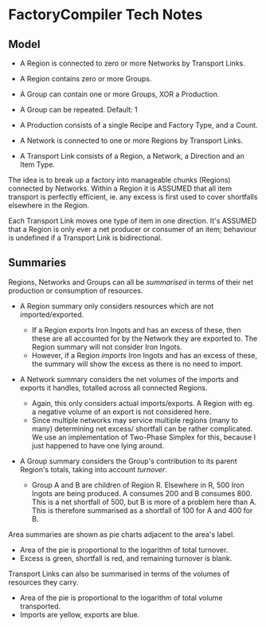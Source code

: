 # FactoryCompiler Tech Notes

## Model

* A Region is connected to zero or more Networks by Transport Links.
* A Region contains zero or more Groups.

* A Group can contain one or more Groups, XOR a Production.
* A Group can be repeated. Default: 1

* A Production consists of a single Recipe and Factory Type, and a Count.

* A Network is connected to one or more Regions by Transport Links.

* A Transport Link consists of a Region, a Network, a Direction and an Item Type.

The idea is to break up a factory into manageable chunks (Regions) connected by Networks.
Within a Region it is ASSUMED that all item transport is perfectly efficient, ie. any excess
is first used to cover shortfalls elsewhere in the Region.

Each Transport Link moves one type of item in one direction. It's ASSUMED that a Region is
only ever a net producer or consumer of an item; behaviour is undefined if a Transport Link
is bidirectional.

## Summaries

Regions, Networks and Groups can all be *summarised* in terms of their net production or
consumption of resources.

* A Region summary only considers resources which are not imported/exported.
  * If a Region exports Iron Ingots and has an excess of these, then these are all accounted
    for by the Network they are exported to. The Region summary will not consider Iron Ingots.
  * However, if a Region *imports* Iron Ingots and has an excess of these, the summary will
    show the excess as there is no need to import.

* A Network summary considers the net volumes of the imports and exports it handles, totalled
  across all connected Regions.
  * Again, this only considers actual imports/exports. A Region with eg. a negative volume of
    an export is not considered here.
  * Since multiple networks may service multiple regions (many to many) determining net excess/
    shortfall can be rather complicated. We use an implementation of Two-Phase Simplex for this,
    because I just happened to have one lying around.

* A Group summary considers the Group's contribution to its parent Region's totals, taking into
    account *turnover*.
  * Group A and B are children of Region R. Elsewhere in R, 500 Iron Ingots are being produced.
    A consumes 200 and B consumes 800. This is a net shortfall of 500, but B is more of a 
    problem here than A. This is therefore summarised as a shortfall of 100 for A and 400 for B.

Area summaries are shown as pie charts adjacent to the area's label.
* Area of the pie is proportional to the logarithm of total turnover.
* Excess is green, shortfall is red, and remaining turnover is blank.

Transport Links can also be summarised in terms of the volumes of resources they carry.
* Area of the pie is proportional to the logarithm of total volume transported.
* Imports are yellow, exports are blue.
